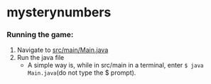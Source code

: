 # mysterynumbers

### Running the game:

1. Navigate to [src/main/Main.java](https://github.com/jeffreymeng/mysterynumbers/blob/master/src/game/Main.java)
2. Run the java file
   - A simple way is, while in src/main in a terminal, enter `$ java Main.java`(do not type the $ prompt).

